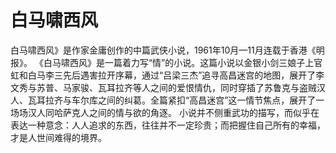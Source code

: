 # 白马啸西风
白马啸西风》是作家金庸创作的中篇武侠小说，1961年10月—11月连载于香港《明报》。
《白马啸西风》是一篇着力写“情”的小说。这篇小说以金银小剑三娘子上官虹和白马李三先后遇害拉开序幕，通过“吕梁三杰”追寻高昌迷宫的地图，展开了李文秀与苏普、马家骏、瓦耳拉齐等人之间的爱恨情仇，同时穿插了苏鲁克与盗贼汉人、瓦耳拉齐与车尔库之间的纠葛。全篇紧扣“高昌迷宫”这一情节焦点，展开了一场场汉人同哈萨克人之间的情与欲的角逐。 
小说并不侧重武功的描写，而似乎在表达一种意念：人人追求的东西，往往并不一定珍贵；而把握住自己所有的幸福，才是人世间难得的境界。 